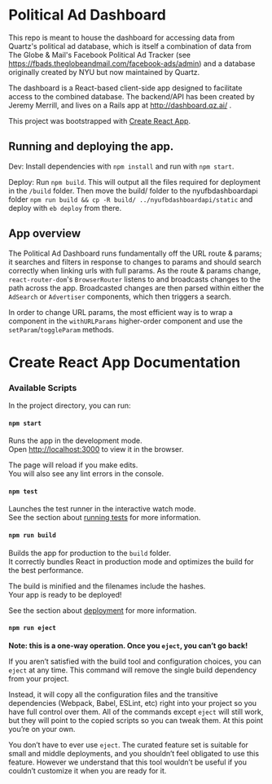 

# Political Ad Dashboard

This repo is meant to house the dashboard for accessing data from Quartz's political ad database, which is itself a combination of data from The Globe & Mail's Facebook Political Ad Tracker (see https://fbads.theglobeandmail.com/facebook-ads/admin) and a database originally created by NYU but now maintained by Quartz.

The dashboard is a React-based client-side app designed to facilitate access to the combined database. The backend/API has been created by Jeremy Merrill, and lives on a Rails app at http://dashboard.qz.ai/ .

This project was bootstrapped with [Create React App](https://github.com/facebook/create-react-app).

## Running and deploying the app.

Dev: Install dependencies with `npm install` and run with `npm start`.

Deploy: Run `npm build`. This will output all the files required for deployment in the `/build` folder. Then move the build/ folder to the nyufbdashboardapi folder `npm run build && cp -R build/ ../nyufbdashboardapi/static` and deploy with `eb deploy` from there.

## App overview

The Political Ad Dashboard runs fundamentally off the URL route & params; it searches and filters in response to changes to params and should search correctly when linking urls with full params. As the route & params change, `react-router-dom`'s `BrowserRouter` listens to and broadcasts changes to the path across the app. Broadcasted changes are then parsed within either the `AdSearch` or `Advertiser` components, which then triggers a search.

In order to change URL params, the most efficient way is to wrap a component in the `withURLParams` higher-order component and use the `setParam`/`toggleParam` methods.

# Create React App Documentation

### Available Scripts

In the project directory, you can run:

#### `npm start`

Runs the app in the development mode.<br />
Open [http://localhost:3000](http://localhost:3000) to view it in the browser.

The page will reload if you make edits.<br />
You will also see any lint errors in the console.

#### `npm test`

Launches the test runner in the interactive watch mode.<br />
See the section about [running tests](https://facebook.github.io/create-react-app/docs/running-tests) for more information.

#### `npm run build`

Builds the app for production to the `build` folder.<br />
It correctly bundles React in production mode and optimizes the build for the best performance.

The build is minified and the filenames include the hashes.<br />
Your app is ready to be deployed!

See the section about [deployment](https://facebook.github.io/create-react-app/docs/deployment) for more information.

#### `npm run eject`

**Note: this is a one-way operation. Once you `eject`, you can’t go back!**

If you aren’t satisfied with the build tool and configuration choices, you can `eject` at any time. This command will remove the single build dependency from your project.

Instead, it will copy all the configuration files and the transitive dependencies (Webpack, Babel, ESLint, etc) right into your project so you have full control over them. All of the commands except `eject` will still work, but they will point to the copied scripts so you can tweak them. At this point you’re on your own.

You don’t have to ever use `eject`. The curated feature set is suitable for small and middle deployments, and you shouldn’t feel obligated to use this feature. However we understand that this tool wouldn’t be useful if you couldn’t customize it when you are ready for it.

